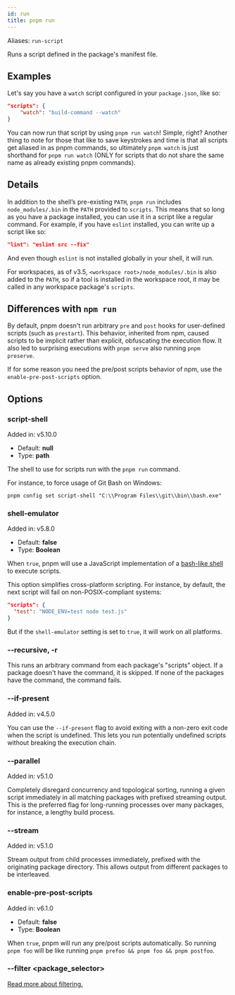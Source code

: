 ```yaml
---
id: run
title: pnpm run
---
```


Aliases: `run-script`

Runs a script defined in the package's manifest file.

## Examples

Let's say you have a `watch` script configured in your `package.json`, like so:

```json
"scripts": {
    "watch": "build-command --watch"
}
```

You can now run that script by using `pnpm run watch`! Simple, right?
Another thing to note for those that like to save keystrokes and time is that
all scripts get aliased in as pnpm commands, so ultimately `pnpm watch` is just
shorthand for `pnpm run watch` (ONLY for scripts that do not share the same name
as already existing pnpm commands).

## Details

In addition to the shell’s pre-existing `PATH`, `pnpm run` includes
`node_modules/.bin` in the `PATH` provided to `scripts`. This means that so
long as you have a package installed, you can use it in a script like a regular
command. For example, if you have `eslint` installed, you can write up a script
like so:

```json
"lint": "eslint src --fix"
```

And even though `eslint` is not installed globally in your shell, it will run.

For workspaces, as of v3.5, `<workspace root>/node_modules/.bin` is also added
to the `PATH`, so if a tool is installed in the workspace root, it may be called
in any workspace package's `scripts`.

## Differences with `npm run`

By default, pnpm doesn't run arbitrary `pre` and `post` hooks for user-defined
scripts (such as `prestart`). This behavior, inherited from npm, caused scripts
to be implicit rather than explicit, obfuscating the execution flow. It also led
to surprising executions with `pnpm serve` also running `pnpm preserve`.

If for some reason you need the pre/post scripts behavior of npm, use the
`enable-pre-post-scripts` option.

## Options

### script-shell

Added in: v5.10.0

* Default: **null**
* Type: **path**

The shell to use for scripts run with the `pnpm run` command.

For instance, to force usage of Git Bash on Windows:

```
pnpm config set script-shell "C:\\Program Files\\git\\bin\\bash.exe"
```

### shell-emulator

Added in: v5.8.0

* Default: **false**
* Type: **Boolean**

When `true`, pnpm will use a JavaScript implementation of a [bash-like shell] to
execute scripts.

This option simplifies cross-platform scripting. For instance, by default, the
next script will fail on non-POSIX-compliant systems:

```json
"scripts": {
  "test": "NODE_ENV=test node test.js"
}
```

But if the `shell-emulator` setting is set to `true`, it will work on all
platforms.

[bash-like shell]: https://www.npmjs.com/package/@yarnpkg/shell

### --recursive, -r

This runs an arbitrary command from each package's "scripts" object.
If a package doesn't have the command, it is skipped.
If none of the packages have the command, the command fails.

### --if-present

Added in: v4.5.0

You can use the `--if-present` flag to avoid exiting with a non-zero exit code
when the script is undefined. This lets you run potentially undefined scripts
without breaking the execution chain.

### --parallel

Added in: v5.1.0

Completely disregard concurrency and topological sorting, running a given script
immediately in all matching packages with prefixed streaming output. This is the
preferred flag for long-running processes over many packages, for instance, a
lengthy build process.

### --stream

Added in: v5.1.0

Stream output from child processes immediately, prefixed with the originating
package directory. This allows output from different packages to be interleaved.

### enable-pre-post-scripts

Added in: v6.1.0

* Default: **false**
* Type: **Boolean**

When `true`, pnpm will run any pre/post scripts automatically. So running `pnpm foo`
will be like running `pnpm prefoo && pnpm foo && pnpm postfoo`.

### --filter &lt;package_selector\>

[Read more about filtering.](../filtering.md)
